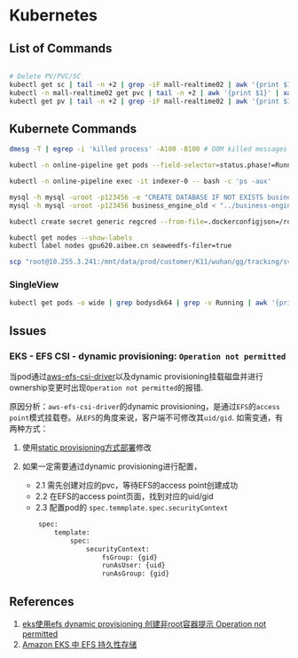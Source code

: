 # Kubernetes

## List of Commands

```bash

# Delete PV/PVC/SC
kubectl get sc | tail -n +2 | grep -iF mall-realtime02 | awk '{print $1}' | xargs -I{} kubectl delete sc {}
kubectl -n mall-realtime02 get pvc | tail -n +2 | awk '{print $1}' | xargs -I{} kubectl -n mall-realtime02 delete pvc {}
kubectl get pv | tail -n +2 | grep -iF mall-realtime02 | awk '{print $1}' | xargs -I{} kubectl delete pv {}

```

## Kubernete Commands

```bash
dmesg -T | egrep -i 'killed process' -A100 -B100 # OOM killed messages

kubectl -n online-pipeline get pods --field-selector=status.phase!=Running # Find not running pods

kubectl -n online-pipeline exec -it indexer-0 -- bash -c 'ps -aux'

mysql -h mysql -uroot -p123456 -e "CREATE DATABASE IF NOT EXISTS business_engine"
mysql -h mysql -uroot -p123456 business_engine_old < "../business-engine/schemas/business_engine.sql"

kubectl create secret generic regcred --from-file=.dockerconfigjson=/root/.docker/config.json --type=kubernetes.io/dockerconfigjson -n mall-v3-qa

kubectl get nodes --show-labels
kubectl label nodes gpu620.aibee.cn seaweedfs-filer=true

scp "root@10.255.3.241:/mnt/data/prod/customer/K11/wuhan/gg/tracking/svonline/20191229/pb/*(ch05005|ch05006|ch05010|ch05011)*" ./

```

### SingleView

```bash
kubectl get pods -o wide | grep bodysdk64 | grep -v Running | awk '{print $1}' | xargs -I{} kubectl delete pod {} --force --grace-period=0 # Restart not running singleview pods
```

## Issues

### EKS - EFS CSI - dynamic provisioning: `Operation not permitted`

当pod通过[aws-efs-csi-driver](https://github.com/kubernetes-sigs/aws-efs-csi-driver)以及dynamic provisioning挂载磁盘并进行ownership变更时出现`Operation not permitted`的报错.

原因分析：`aws-efs-csi-driver`的dynamic provisioning，是通过`EFS`的`access point`模式挂载卷。从`EFS`的角度来说，客户端不可修改其`uid/gid`. 如需变通，有两种方式：

1. 使用[static provisioning方式部署](https://www.cnsre.cn/posts/220110850573/#%E9%83%A8%E7%BD%B2%E9%9D%99%E6%80%81%E4%BE%9B%E7%BB%99)修改
2. 如果一定需要通过dynamic provisioning进行配置，
    * 2.1 需先创建对应的pvc，等待EFS的access point创建成功
    * 2.2 在EFS的access point页面，找到对应的uid/gid
    * 2.3 配置pod的 `spec.temmplate.spec.securityContext`

    ```bash
        spec: 
            template: 
                spec: 
                    securityContext: 
                        fsGroup: {gid}
                        runAsUser: {uid}
                        runAsGroup: {gid}
    ```

## References

1. [eks使用efs dynamic provisioning 创建非root容器提示 Operation not permitted](https://blog.csdn.net/weixin_47430049/article/details/122834893)
2. [Amazon EKS 中 EFS 持久性存储](https://www.cnsre.cn/posts/220110850573/#%E9%83%A8%E7%BD%B2%E9%9D%99%E6%80%81%E4%BE%9B%E7%BB%99)
